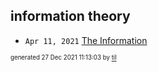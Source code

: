 ## information theory


* <code>Apr 11, 2021</code> [The Information](2021-04-11T18-17-33-the-information.md)

<sup><sub>generated 27 Dec 2021 11:13:03 by <a href='https://github.com/senorprogrammer/til'>til</a></sub></sup>
